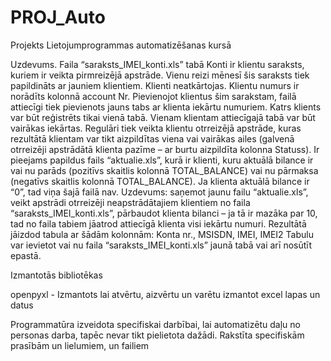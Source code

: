 # PROJ_Auto
Projekts Lietojumprogrammas automatizēšanas kursā

Uzdevums.
Faila “saraksts_IMEI_konti.xls” tabā Konti ir klientu saraksts, kuriem ir veikta pirmreizējā
apstrāde. Vienu reizi mēnesī šis saraksts tiek papildināts ar jauniem klientiem. Klienti
neatkārtojas. Klientu numurs ir norādīts kolonnā account Nr. Pievienojot klientus šim
sarakstam, failā attiecīgi tiek pievienots jauns tabs ar klienta iekārtu numuriem. Katrs klients
var būt reģistrēts tikai vienā tabā. Vienam klientam attiecīgajā tabā var būt vairākas iekārtas.
Regulāri tiek veikta klientu otrreizējā apstrāde, kuras rezultātā klientam var tikt aizpildītas
viena vai vairākas ailes (galvenā otrreizēji apstrādātā klienta pazīme – ar burtu aizpildīta
kolonna Statuss).
Ir pieejams papildus fails “aktualie.xls”, kurā ir klienti, kuru aktuālā bilance ir vai nu parāds
(pozitīvs skaitlis kolonnā TOTAL_BALANCE) vai nu pārmaksa (negatīvs skaitlis kolonnā
TOTAL_BALANCE). Ja klienta aktuālā bilance ir “0”, tad viņa šajā failā nav.
Uzdevums: saņemot jaunu failu “aktualie.xls”, veikt apstrādi otrreizēji neapstrādātajiem
klientiem no faila “saraksts_IMEI_konti.xls”, pārbaudot klienta bilanci – ja tā ir mazāka par
10, tad no faila tabiem jāatrod attiecīgā klienta visi iekārtu numuri.
Rezultātā jāizdod tabula ar šādām kolonnām:
Konta nr., MSISDN, IMEI, IMEI2
Tabulu var ievietot vai nu faila “saraksts_IMEI_konti.xls” jaunā tabā vai arī nosūtīt epastā.

Izmantotās bibliotēkas

openpyxl - Izmantots lai atvērtu, aizvērtu un varētu izmantot excel lapas un datus

Programmatūra izveidota specifiskai darbībai, lai automatizētu daļu no personas darba, tapēc nevar tikt pielietota dažādi. Rakstīta specifiskām prasībām un lielumiem, un failiem
